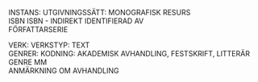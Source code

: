 

INSTANS:
UTGIVNINGSSÄTT: MONOGRAFISK RESURS  
ISBN
ISBN - INDIREKT IDENTIFIERAD AV  
FÖRFATTARSERIE  

VERK:
VERKSTYP: TEXT  
GENRER: KODNING: AKADEMISK AVHANDLING, FESTSKRIFT, LITTERÄR GENRE MM  
ANMÄRKNING OM AVHANDLING



  
  
